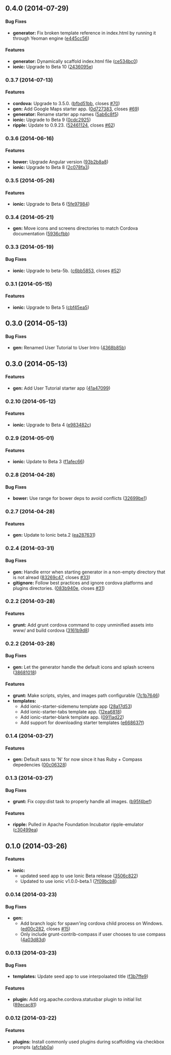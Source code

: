 <a name="0.4.0"></a>
## 0.4.0 (2014-07-29)


#### Bug Fixes

* **generator:** Fix broken template reference in index.html by running it through Yeoman engine ([e445cc56](http://github.com/diegonetto/generator-ionic/commit/e445cc565be2c2d4cb61e64afca38ebc01403c9b))


#### Features

* **generator:** Dynamically scaffold index.html file ([ce534bc0](http://github.com/diegonetto/generator-ionic/commit/ce534bc089567a6b80bc4ea35adb5c8b07e714e4))
* **ionic:** Upgrade to Beta 10 ([2436095e](http://github.com/diegonetto/generator-ionic/commit/2436095e2d7117804febab5a45fc8f6d40e9bb36))


<a name="0.3.7"></a>
### 0.3.7 (2014-07-13)


#### Features

* **cordova:** Upgrade to 3.5.0. ([bfbd51bb](http://github.com/diegonetto/generator-ionic/commit/bfbd51bb7eeae07a7a4ed6d35201afc9d45042d6), closes [#70](http://github.com/diegonetto/generator-ionic/issues/70))
* **gen:** Add Google Maps starter app. ([0d727383](http://github.com/diegonetto/generator-ionic/commit/0d727383706dc6d3505af64915dbae807c538cf9), closes [#69](http://github.com/diegonetto/generator-ionic/issues/69))
* **generator:** Rename starter app names ([5ab6c8f5](http://github.com/diegonetto/generator-ionic/commit/5ab6c8f5dc4aa46ae4db416c2c72079668dd6354))
* **ionic:** Upgrade to Beta 9 ([0cdc2925](http://github.com/diegonetto/generator-ionic/commit/0cdc292525977cf899b02ba9b43cabd864606af6))
* **ripple:** Update to 0.9.23. ([52461124](http://github.com/diegonetto/generator-ionic/commit/52461124e4ec095b7601e5dc990ca147826a9c4e), closes [#62](http://github.com/diegonetto/generator-ionic/issues/62))


<a name="0.3.6"></a>
### 0.3.6 (2014-06-16)


#### Features

* **bower:** Upgrade Angular version ([93b2b8a8](http://github.com/diegonetto/generator-ionic/commit/93b2b8a829513a3e7cc93786166ad7d5a767891b))
* **ionic:** Upgrade to Beta 8 ([2c078fa3](http://github.com/diegonetto/generator-ionic/commit/2c078fa3aae47b3c30b48d4f2593814e12f5d213))


<a name="0.3.5"></a>
### 0.3.5 (2014-05-26)


#### Features

* **ionic:** Upgrade to Beta 6 ([5fe97984](http://github.com/diegonetto/generator-ionic/commit/5fe97984acbb5a4f9b215eab7ccecc60eb035640))


<a name="0.3.4"></a>
### 0.3.4 (2014-05-21)

* **gen:** Move icons and screens directories to match Cordova documentation ([5936cfbb](https://github.com/diegonetto/generator-ionic/commit/6f765e9c177b6970fe15fadcd3d54c80131a7ce7))

<a name="0.3.3"></a>
### 0.3.3 (2014-05-19)


#### Bug Fixes

* **ionic:** Upgrade to beta-5b. ([c6bb5853](http://github.com/diegonetto/generator-ionic/commit/c6bb5853bbddd8036d0f36f45893dde1bdcbc4ec), closes [#52](http://github.com/diegonetto/generator-ionic/issues/52))


<a name="0.3.1"></a>
### 0.3.1 (2014-05-15)


#### Features

* **ionic:** Upgrade to Beta 5 ([cbf45ea5](http://github.com/diegonetto/generator-ionic/commit/cbf45ea528c61f1a9cddcb6889e75b6cef64e561))


<a name="0.3.0"></a>
## 0.3.0 (2014-05-13)


#### Bug Fixes

* **gen:** Renamed User Tutorial to User Intro ([4368b85b](http://github.com/diegonetto/generator-ionic/commit/4368b85b323a1c8a7143088459e54caf36bcfba5))


<a name="0.3.0"></a>
## 0.3.0 (2014-05-13)


#### Features

* **gen:** Add User Tutorial starter app ([41a47099](http://github.com/diegonetto/generator-ionic/commit/41a4709923296cd3c51f5358ef416c35fcc3ca74))


<a name="0.2.10"></a>
### 0.2.10 (2014-05-12)


#### Features

* **ionic:** Upgrade to Beta 4 ([e983482c](http://github.com/diegonetto/generator-ionic/commit/e983482c3777d9b0d24a9d6e4bee8f6cdfa65b28))


<a name="0.2.9"></a>
### 0.2.9 (2014-05-01)


#### Features

* **ionic:** Update to Beta 3 ([f1afec66](http://github.com/diegonetto/generator-ionic/commit/f1afec665ca66a548bcaa1d1f7b1889f5eaeb9bc))


<a name="0.2.8"></a>
### 0.2.8 (2014-04-28)


#### Bug Fixes

* **bower:** Use range for bower deps to avoid conflicts ([32699be1](http://github.com/diegonetto/generator-ionic/commit/32699be19c178bad75669cb09a506c89aba3b94d))


<a name="0.2.7"></a>
### 0.2.7 (2014-04-28)


#### Features

* **gen:** Update to Ionic beta.2 ([ea287631](http://github.com/diegonetto/generator-ionic/commit/ea287631a0e4bf6b2318091bb4d890b4ec048fe1))


<a name="0.2.4"></a>
### 0.2.4 (2014-03-31)


#### Bug Fixes

* **gen:** Handle error when starting generator in a non-empty directory that is not alread ([83269c47](http://github.com/diegonetto/generator-ionic/commit/83269c47de2be10577cdfe1b4b65cb4cb5af2f46), closes [#33](http://github.com/diegonetto/generator-ionic/issues/33))
* **gitignore:** Follow best practices and ignore cordova platforms and plugins directories. ([083b940e](http://github.com/diegonetto/generator-ionic/commit/083b940e37d632c314352e5348c29ee8213a99a8), closes [#31](http://github.com/diegonetto/generator-ionic/issues/31))


<a name="0.2.2"></a>
### 0.2.2 (2014-03-28)


#### Features

* **grunt:** Add grunt cordova command to copy unminified assets into www/ and build cordova  ([3161b9d8](http://github.com/diegonetto/generator-ionic/commit/3161b9d814b6a9e15192f37c64e96f9ccd6477e3))


<a name="0.2.2"></a>
### 0.2.2 (2014-03-28)


#### Bug Fixes

* **gen:** Let the generator handle the default icons and splash screens ([38681018](http://github.com/diegonetto/generator-ionic/commit/386810184709c518e3322997b599ee3e65b74881))


#### Features

* **grunt:** Make scripts, styles, and images path configurable ([7c1b7646](http://github.com/diegonetto/generator-ionic/commit/7c1b764696694597a7005a89029875d62704a3eb))
* **templates:**
  * Add ionic-starter-sidemenu template app ([28a17d53](http://github.com/diegonetto/generator-ionic/commit/28a17d533e2460bfe6f758f453fcd3310baf93fe))
  * Add ionic-starter-tabs template app. ([12ea6818](http://github.com/diegonetto/generator-ionic/commit/12ea6818af98f14b38bf99d3a25784f06498fbb1))
  * Add ionic-starter-blank template app. ([0911ad22](http://github.com/diegonetto/generator-ionic/commit/0911ad22a8cc8e733df17e7e8561de20bd404869))
  * Add support for downloading starter templates ([e668637f](http://github.com/diegonetto/generator-ionic/commit/e668637fee9d7f7ba2f25ab5a3a1dfe4dc91bae9))


<a name="0.1.4"></a>
### 0.1.4 (2014-03-27)


#### Features

* **gen:** Default sass to 'N' for now since it has Ruby + Compass depedencies ([00c06328](http://github.com/diegonetto/generator-ionic/commit/00c063285e7726db833f6e64ab1f66f7ee4c5a29))


<a name="0.1.3"></a>
### 0.1.3 (2014-03-27)


#### Bug Fixes

* **grunt:** Fix copy:dist task to properly handle all images. ([b95f4bef](http://github.com/diegonetto/generator-ionic/commit/b95f4befcf5daa09ba19c777faf132add4382d6f))


#### Features

* **ripple:** Pulled in Apache Foundation Incubator ripple-emulator ([c30499ea](http://github.com/diegonetto/generator-ionic/commit/c30499ea996f3f3bcfb46ac1474b799e7a7582c5))


<a name="0.1.0"></a>
## 0.1.0 (2014-03-26)


#### Features

* **ionic:**
  * updated seed app to use Ionic Beta release ([3506c822](http://github.com/diegonetto/generator-ionic/commit/3506c82240be7777be0749a7cf533ee507b9f78d))
  * Updated to use ionic v1.0.0-beta.1 ([7f09bcb8](http://github.com/diegonetto/generator-ionic/commit/7f09bcb846b4a613692eefe60af062af1b7d3dad))


<a name="0.0.14"></a>
### 0.0.14 (2014-03-23)


#### Bug Fixes

* **gen:**
  * Add branch logic for spawn'ing cordova child process on Windows. ([ed00c282](http://github.com/diegonetto/generator-ionic/commit/ed00c2820a55f2f45392b849e0181f52fa3397d3), closes [#15](http://github.com/diegonetto/generator-ionic/issues/15))
  * Only include grunt-contrib-compass if user chooses to use compass ([4a03d83d](http://github.com/diegonetto/generator-ionic/commit/4a03d83dde018b341567dd8fe401ebd77c1fc59a))


<a name="0.0.13"></a>
### 0.0.13 (2014-03-23)


#### Bug Fixes

* **templates:** Update seed app to use interpolaated title ([f3b7ffe9](http://github.com/diegonetto/generator-ionic/commit/f3b7ffe906aa1944f41a7c3673a94bffe7d2fb41))


#### Features

* **plugin:** Add org.apache.cordova.statusbar plugin to initial list ([89ecac81](http://github.com/diegonetto/generator-ionic/commit/89ecac81e24f59d54bc3115585d5bcfd69e3a2fc))


<a name="0.0.12"></a>
### 0.0.12 (2014-03-22)


#### Features

* **plugins:** Install commonly used plugins during scaffolding via checkbox prompts ([afcfab0a](http://github.com/diegonetto/generator-ionic/commit/afcfab0a13509c559fa3a2c48487e597d64e19b5))

